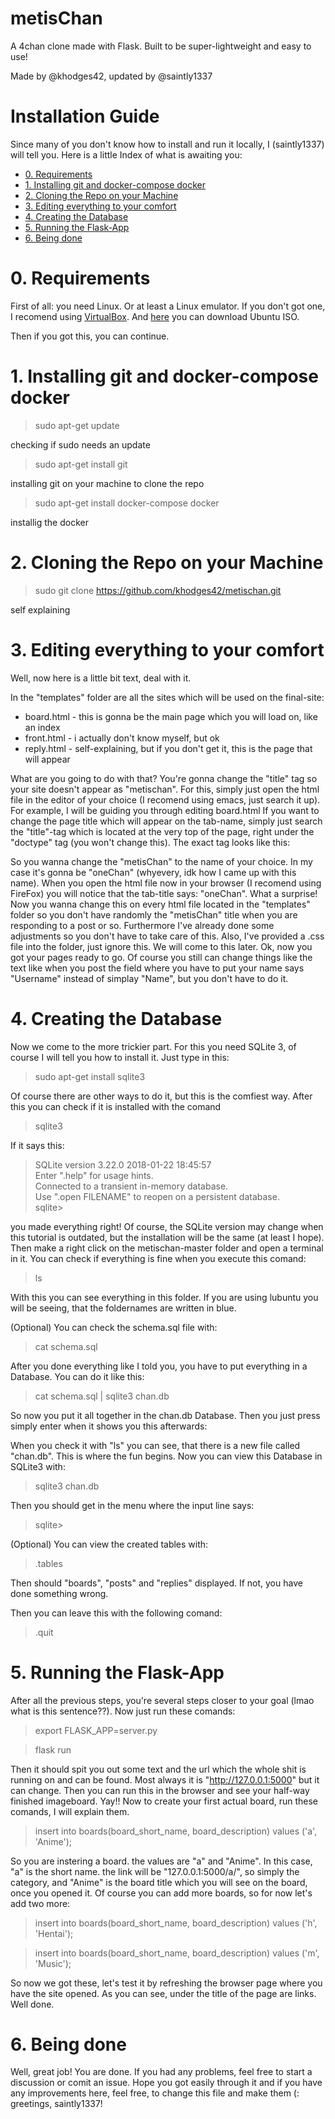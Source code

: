 # metisChan

A 4chan clone made with Flask. Built to be super-lightweight and easy to use!

Made by @khodges42, updated by @saintly1337

# Installation Guide

Since many of you don't know how to install and run it locally, I (saintly1337) will tell you.
Here is a little Index of what is awaiting you:
- <a href="#0-Requirements">0. Requirements</a>
- <a href="#1-Installing-git-and-docker-compose-docker">1. Installing git and docker-compose docker</a>
- <a href="#2-Cloning-the-Repo-on-your-Machine">2. Cloning the Repo on your Machine</a>
- <a href="#3-Editing-everything-to-your-comfort">3. Editing everything to your comfort</a>
- <a href="#4-Creating-the-Database">4. Creating the Database</a>
- <a href="#5-Running-the-Flask-App">5. Running the Flask-App</a>
- <a href="#6-Being-done">6. Being done</a>

# 0. Requirements
First of all: you need Linux. Or at least a Linux emulator. If you don't got one, I recomend using <a href="https://www.virtualbox.org">VirtualBox</a>. And <a href="https://ubuntu.com/download/desktop">here</a> you can download Ubuntu ISO.

Then if you got this, you can continue.

# 1. Installing git and docker-compose docker
> sudo apt-get update

checking if sudo needs an update

> sudo apt-get install git

installing git on your machine to clone the repo

> sudo apt-get install docker-compose docker

installig the docker

# 2. Cloning the Repo on your Machine
> sudo git clone https://github.com/khodges42/metischan.git

self explaining

# 3. Editing everything to your comfort
Well, now here is a little bit text, deal with it.

In the "templates" folder are all the sites which will be used on the final-site:
- board.html - this is gonna be the main page which you will load on, like an index
- front.html - i actually don't know myself, but ok
- reply.html - self-explaining, but if you don't get it, this is the page that will appear 

What are you going to do with that?
You're gonna change the "title" tag so your site doesn't appear as "metischan". For this, simply just open the html file in the editor of your choice (I recomend using emacs, just search it up).
For example, I will be guiding you through editing board.html
If you want to change the page title which will appear on the tab-name, simply just search the "title"-tag which is located at the very top of the page, right under the "doctype" tag (you won't change this). The exact tag looks like this:
> <title>metisChan</title>

So you wanna change the "metisChan" to the name of your choice. In my case it's gonna be "oneChan" (whyevery, idk how I came up with this name).
When you open the html file now in your browser (I recomend using FireFox) you will notice that the tab-title says: "oneChan". What a surprise! Now you wanna change this on every html file located in the "templates" folder so you don't have randomly the "metisChan" title when you are responding to a post or so.
Furthermore I've already done some adjustments so you don't have to take care of this. Also, I've provided a .css file into the folder, just ignore this. We will come to this later.
Ok, now you got your pages ready to go. Of course you still can change things like the text like when you post the field where you have to put your name says "Username" instead of simplay "Name", but you don't have to do it.

# 4. Creating the Database
Now we come to the more trickier part. For this you need SQLite 3, of course I will tell you how to install it.
Just type in this:
> sudo apt-get install sqlite3

Of course there are other ways to do it, but this is the comfiest way.
After this you can check if it is installed with the comand
> sqlite3

If it says this:
> SQLite version 3.22.0 2018-01-22 18:45:57<br>
> Enter ".help" for usage hints.<br>
> Connected to a transient in-memory database.<br>
> Use ".open FILENAME" to reopen on a persistent database.<br>
> sqlite>

you made everything right! Of course, the SQLite version may change when this tutorial is outdated, but the installation will be the same (at least I hope).
Then make a right click on the metischan-master folder and open a terminal in it. You can check if everything is fine when you execute this comand:
> ls

With this you can see everything in this folder. If you are using lubuntu you will be seeing, that the foldernames are written in blue.

(Optional) You can check the schema.sql file with:
> cat schema.sql

After you done everything like I told you, you have to put everything in a Database. You can do it like this:
> cat schema.sql | sqlite3 chan.db

So now you put it all together in the chan.db Database. Then you just press simply enter when it shows you this afterwards:
> >

When you check it with "ls" you can see, that there is a new file called "chan.db". This is where the fun begins.
Now you can view this Database in SQLite3 with:
> sqlite3 chan.db

Then you should get in the menu where the input line says:
> sqlite>

(Optional) You can view the created tables with:
> .tables

Then should "boards", "posts" and "replies" displayed. If not, you have done something wrong.

Then you can leave this with the following comand:
> .quit

# 5. Running the Flask-App
After all the previous steps, you're several steps closer to your goal (lmao what is this sentence??).
Now just run these comands:
> export FLASK_APP=server.py

> flask run

Then it should spit you out some text and the url which the whole shit is running on and can be found. Most always it is "http://127.0.0.1:5000" but it can change. Then you can run this in the browser and see your half-way finished imageboard. Yay!!
Now to create your first actual board, run these comands, I will explain them.
> insert into boards(board_short_name, board_description) values ('a', 'Anime');

So you are instering a board. the values are "a" and "Anime". In this case, "a" is the short name. the link will be "127.0.0.1:5000/a/", so simply the category, and "Anime" is the board title which you will see on the board, once you opened it. Of course you can add more boards, so for now let's add two more:
> insert into boards(board_short_name, board_description) values ('h', 'Hentai');

> insert into boards(board_short_name, board_description) values ('m', 'Music');

So now we got these, let's test it by refreshing the browser page where you have the site opened. As you can see, under the title of the page are links. Well done.

# 6. Being done
Well, great job! You are done. If you had any problems, feel free to start a discussion or comit an issue. Hope you got easily through it and if you have any improvements here, feel free, to change this file and make them (: <br>
greetings, saintly1337!
